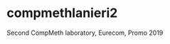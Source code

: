 # compmethlanieri2
Second CompMeth laboratory, Eurecom, Promo 2019


<!--| Implementation | N    | Time |
|----------------|:----:|:----:|
| **Scalar**     |      |      |
| **SSE4**       |      |      |
| **AVX2**       |      |      |
| **AVX512**     |      |      |-->
